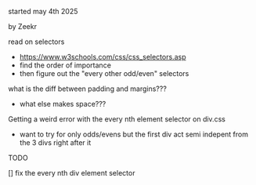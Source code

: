 started may 4th 2025

by Zeekr

read on selectors

- https://www.w3schools.com/css/css_selectors.asp
- find the order of importance
- then figure out the "every other odd/even" selectors

what is the diff between padding and margins???

- what else makes space???

Getting a weird error with the every nth element selector on div.css

- want to try for only odds/evens but the first div act semi indepent from the 3 divs right after it

TODO

[] fix the every nth div element selector
